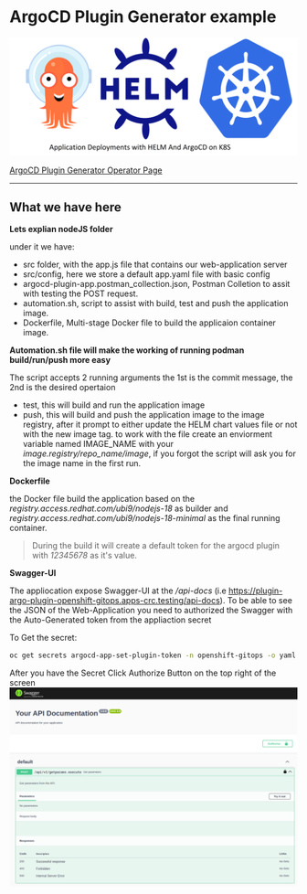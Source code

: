 # ArgoCD Plugin Generator example

![Argo](staticFiles/Argo-CD.png)

[ArgoCD Plugin Generator Operator Page](https://argo-cd.readthedocs.io/en/stable/operator-manual/applicationset/Generators-Plugin/)

---

## What we have here

**Lets explian nodeJS folder**

under it we have:

- src folder, with the app.js file that contains our web-application server
- src/config, here we store a default app.yaml file with basic config
- argocd-plugin-app.postman_collection.json, Postman Colletion to assit with testing the POST request.
- automation.sh, script to assist with build, test and push the application image.
- Dockerfile, Multi-stage Docker file to build the applicaion container image.

**Automation.sh file will make the working of running podman build/run/push more easy**

The script accepts 2 running arguments the 1st is the commit message, the 2nd is the desired opertaion

- test, this will build and run the application image
- push, this will build and push the application image to the image registry, after it prompt to either update the HELM chart values file or not with the new image tag.
    to work with the file create an enviorment variable named IMAGE_NAME with your _image.registry/repo_name/image_, if you forgot the script will ask you for the image name in the first run.

**Dockerfile**

the Docker file build the application based on the _registry.access.redhat.com/ubi9/nodejs-18_ as builder and _registry.access.redhat.com/ubi9/nodejs-18-minimal_ as the final running container.

> During the build it will create a default token for the argocd plugin with _12345678_ as it's value.

**Swagger-UI**

The appliocation expose Swagger-UI at the _/api-docs_ (i.e <https://plugin-argo-plugin-openshift-gitops.apps-crc.testing/api-docs>).
To be able to see the JSON of the Web-Application you need to authorized the Swagger with the Auto-Generated token from the appliaction secret

To Get the secret:

```Bash
oc get secrets argocd-app-set-plugin-token -n openshift-gitops -o yaml | yq eval '.data.token' | base64 -d
```

After you have the Secret Click Authorize Button on the top right of the screen
![Swagger](staticFiles/swagger-auth.png)
